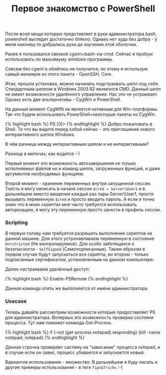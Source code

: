 ﻿---
layout: post
title: Первое знакомство с PowerShell
tag: powershell, thung
---
После всей мощи которую представляет в руки администратора bash, powershell выглядит достаточно блёкло. Однако нет худа без добра - у меня наконец-то добрались руки до изучения этой оболочки.

Ранее я пользовался связкой cgwin+bash-via-cmd. Сейчас я пробую использовать по максимуму windows программы.

Совсем без cgwin'a обойтись не получится, по этому я использую самый минимум из этого пакета - OpenSSH, Core.

Итак, прошла установка, можно начинать подстраивать шелл под себя. Стандартным шеллом в Windows 2003 R2 являентся CMD. Данный шелл не имеет возможности удалённого управления. Нас это не устраивает. Однако есть две альтернативы - CygWin и PowerShell.

На данный момент CygWIN не является нативным для Win-платформы. Так что будем использовать PowerShell+некоторые пакеты из CygWin. 

{% highlight bash %}
PS [0]>
{% endhighlight %}
Добро пожаловать в Shell. То что вы видите перед собой сейчас - это приглашение нового интерактивного шелла Windows.

В чём разница между интерактивным шелом и не интерактивным?

Разница в мелочах, как водится :-)

Первый момент это возможность автозавершения не только исполняемых файлов но и команд шелла, загруженных функций, и даже аргументов необходимых функциям.

Второй момент - хранение переменных внутри запущенной сессии. Тоесть я могу написать в начале сессии `$cred = Server\User1` и в дальнейшем вместо введения каждый раз пары Server\User1, просто вызывать переменную `$cred` и просто вводить пароль. А если я точно знаю что в моих скриптах мне часто требуется использовать авторизацию, я могу эту переменную просто занести в профиль сессии.

### Scripting

В первую голову нам требуется разрешить выполнение скриптов на данной машине. Для этого устронавливаем переменную в состояние `Unrstricted` (Не контролируемое). Для особо заботящихся о безопасности - `SelfSigned` (Самоподписанные). Таким образом в первом случае будут запускаться все скрипты, во втором - только подписанные сертификатом, установленным на данном компьютере.

Далее настраиваем удалённый доступ:

{% highlight bash %}
Enable-PSRemote
{% endhighlight %}

Данная команда опять же выполняется от имени администратора.

### Usecase

Теперь давайте рассмотрим возможности которые предоставляет PS для администратора. Вопервых это возможность проверки состояня процесса. Тут нам поможет команда Get-Process. 

{% highlight bash %}
if (-not (get-process notepad).responding) {kill -name notepad; notepad}
{% endhighlight %}

Данная строчка проверяет систему на "зависание" процесса notepad, и в случае если он завис, процесс убивается и запускается новый.

Вариантов использования - множество. В дальнейшем я буду писать и другие примеры использования - в теге `Tips&Tricks` :-)